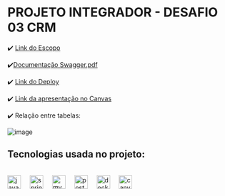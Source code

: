 <h1>PROJETO INTEGRADOR - DESAFIO  03 CRM</h1>

:heavy_check_mark: [Link do Escopo](https://docs.google.com/document/d/1zghDvfozniPHFTFw2VUU5o050VF6lTaKD9dwTKNj9ps/edit?tab=t.0)

:heavy_check_mark:[Documentação Swagger.pdf](https://github.com/user-attachments/files/18187617/Swagger.UI.pdf)

:heavy_check_mark: [Link do Deploy](https://projeto-crm.onrender.com/swagger-ui/index.html)

:heavy_check_mark: [Link da apresentação no Canvas](https://www.canva.com/templates/EAFu3BBxGdM-blue-and-green-modern-medical-presentation/)

:heavy_check_mark: Relação entre tabelas:

![image](https://github.com/user-attachments/assets/fbf7dacc-21de-4817-a966-f0c484a1f768)


## Tecnologias usada no projeto:
<div style="sisplay: inline_block"><br/>
   <img src="https://cdn.jsdelivr.net/gh/devicons/devicon/icons/java/java-original.svg" height="30" alt="java logo"  />
    <img width="12" />
   <img src="https://cdn.jsdelivr.net/gh/devicons/devicon/icons/spring/spring-original.svg" height="30" alt="spring logo"/>
    <img width="12" />
   <img src="https://cdn.jsdelivr.net/gh/devicons/devicon/icons/mysql/mysql-original.svg" height="30" alt="mysql logo"  />
    <img width="12" />
   <img src="https://cdn.jsdelivr.net/gh/devicons/devicon/icons/postgresql/postgresql-original.svg" height="30" alt="postgresql logo"  />
    <img width="12" />   
   <img src="https://cdn.jsdelivr.net/gh/devicons/devicon/icons/docker/docker-original.svg" height="30" alt="docker logo"  />
    <img width="12" />
    <img src="https://cdn.jsdelivr.net/gh/devicons/devicon/icons/canva/canva-original.svg" height="30" alt="canva logo"  />

</div>
